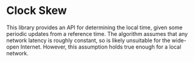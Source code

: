 # Clock Skew
This library provides an API for determining the local time, given some periodic updates from a reference time. The algorithm assumes that any network latency is roughly constant, so is likely unsuitable for the wide-open Internet. However, this assumption holds true enough for a local network.